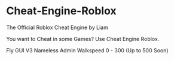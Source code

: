 # Cheat-Engine-Roblox
The Official Roblox Cheat Engine by Liam

You want to Cheat in some Games?
Use Cheat Engine Roblox.

Fly GUI V3
Nameless Admin
Walkspeed 0 - 300 (Up to 500 Soon)
